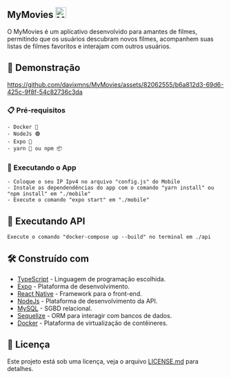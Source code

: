 
## MyMovies <img src="https://cdn.discordapp.com/attachments/1125604141356560458/1215805445869146173/circleIcon.png?ex=65fe160e&is=65eba10e&hm=07f9701c87e7a703f2cd0d7bf87bf6cb1cd93652d493fc802749173552a332b5&" alt="MyMovies" width="25" height="25">

O MyMovies é um aplicativo desenvolvido para amantes de filmes, permitindo que os usuários descubram novos filmes, acompanhem suas listas de filmes favoritos e interajam com outros usuários.


## 🎨 Demonstração


<div>


https://github.com/davixmns/MyMovies/assets/82062555/b6a812d3-69d6-425c-9f8f-54c82736c3da


</div>



### 📋 Pré-requisitos
```
- Docker 🐋
- NodeJs 🟢
- Expo 📱
- yarn 🧶 ou npm 📦
```


### 🚀 Executando o App
```
- Coloque o seu IP Ipv4 no arquivo "config.js" do Mobile
- Instale as dependendências do app com o comando "yarn install" ou "npm install" em "./mobile"
- Execute o comando "expo start" em "./mobile"
```


## 🏃 Executando API
```
Execute o comando "docker-compose up --build" no terminal em ./api
```


## 🛠️ Construído com

* [TypeScript](https://www.typescript.com/) - Linguagem de programação escolhida.
* [Expo](https://expo.dev/) - Plataforma de desenvolvimento.
* [React Native](https://reactnative.dev/) - Framework para o front-end.
* [NodeJs](https://nodejs.org/en) - Plataforma de desenvolvimento da API.
* [MySQL](https://www.mysql.com/) - SGBD relacional.
* [Sequelize](https://sequelize.org/) - ORM para interagir com bancos de dados.
* [Docker](https://www.docker.com/) - Plataforma de virtualização de contêineres.

## 📄 Licença

Este projeto está sob uma licença, veja o arquivo [LICENSE.md](https://github.com/davixmns/MyMovies/blob/main/LICENSE) para detalhes.


